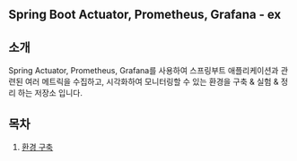 ## Spring Boot Actuator, Prometheus, Grafana - ex

## 소개
Spring Actuator, Prometheus, Grafana를 사용하여 스프링부트 애플리케이션과 관련된 여러 메트릭을 수집하고, 시각화하여 모니터링할 수 있는 환경을 구축 & 실험 & 정리 하는 저장소 입니다.

## 목차
1. [환경 구축](https://github.com/Gonue/springboot-monitoring-in-action/blob/main/posts/simple-environment)
   